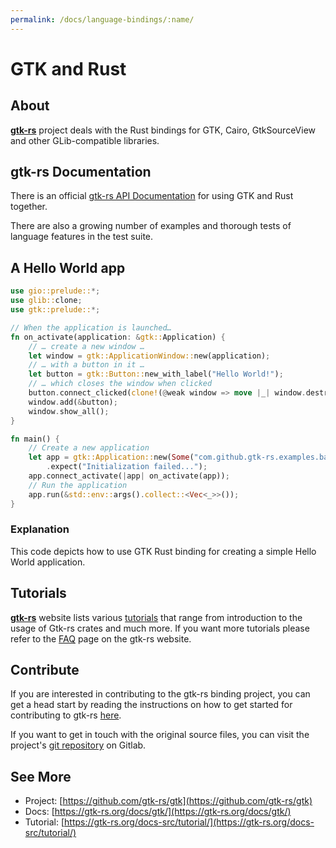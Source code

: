```yaml
---
permalink: /docs/language-bindings/:name/
---
```

# GTK and Rust

## About

[**gtk-rs**](https://gtk-rs.org/) project deals with the Rust bindings for GTK, Cairo, GtkSourceView and other GLib-compatible libraries.

## gtk-rs Documentation

There is an official [gtk-rs API Documentation](https://gtk-rs.org/docs/gtk/) for using GTK and Rust together.

There are also a growing number of examples and thorough tests of language features in the test suite.

## A Hello World app

```rust
use gio::prelude::*;
use glib::clone;
use gtk::prelude::*;

// When the application is launched…
fn on_activate(application: &gtk::Application) {
    // … create a new window …
    let window = gtk::ApplicationWindow::new(application);
    // … with a button in it …
    let button = gtk::Button::new_with_label("Hello World!");
    // … which closes the window when clicked
    button.connect_clicked(clone!(@weak window => move |_| window.destroy()));
    window.add(&button);
    window.show_all();
}

fn main() {
    // Create a new application
    let app = gtk::Application::new(Some("com.github.gtk-rs.examples.basic"), Default::default())
        .expect("Initialization failed...");
    app.connect_activate(|app| on_activate(app));
    // Run the application
    app.run(&std::env::args().collect::<Vec<_>>());
}
```

### Explanation

This code depicts how to use GTK Rust binding for creating a simple Hello World application.

## Tutorials

[**gtk-rs**](https://gtk-rs.org/) website lists various [tutorials](https://gtk-rs.org/docs-src/tutorial/) that range from introduction to the usage of Gtk-rs crates and much more. If you want more tutorials please refer to the [FAQ](https://gtk-rs.org/docs-src/faq) page on the gtk-rs website.

## Contribute

If you are interested in contributing to the gtk-rs binding project, you can get a head start by reading the instructions on how to get started for contributing to gtk-rs [here](https://github.com/gtk-rs/gtk#contribute).

If you want to get in touch with the original source files, you can visit the project's [git repository](https://github.com/gtk-rs/gtk) on Gitlab.

## See More

* Project: [https://github.com/gtk-rs/gtk](https://github.com/gtk-rs/gtk)
* Docs: [https://gtk-rs.org/docs/gtk/](https://gtk-rs.org/docs/gtk/)
* Tutorial: [https://gtk-rs.org/docs-src/tutorial/](https://gtk-rs.org/docs-src/tutorial/)
